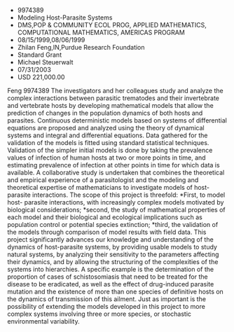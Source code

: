 
* 9974389
* Modeling Host-Parasite Systems
* DMS,POP & COMMUNITY ECOL PROG, APPLIED MATHEMATICS, COMPUTATIONAL MATHEMATICS, AMERICAS PROGRAM
* 08/15/1999,08/06/1999
* Zhilan Feng,IN,Purdue Research Foundation
* Standard Grant
* Michael Steuerwalt
* 07/31/2003
* USD 221,000.00

Feng 9974389 The investigators and her colleagues study and analyze the complex
interactions between parasitic trematodes and their invertebrate and vertebrate
hosts by developing mathematical models that allow the prediction of changes in
the population dynamics of both hosts and parasites. Continuous deterministic
models based on systems of differential equations are proposed and analyzed
using the theory of dynamical systems and integral and differential equations.
Data gathered for the validation of the models is fitted using standard
statistical techniques. Validation of the simpler initial models is done by
taking the prevalence values of infection of human hosts at two or more points
in time, and estimating prevalence of infection at other points in time for
which data is available. A collaborative study is undertaken that combines the
theoretical and empirical experience of a parasitologist and the modeling and
theoretical expertise of mathematicians to investigate models of host-parasite
interactions. The scope of this project is threefold: *First, to model host-
parasite interactions, with increasingly complex models motivated by biological
considerations; *second, the study of mathematical properties of each model and
their biological and ecological implications such as population control or
potential species extinction; *third, the validation of the models through
comparison of model results with field data. This project significantly advances
our knowledge and understanding of the dynamics of host-parasite systems, by
providing usable models to study natural systems, by analyzing their sensitivity
to the parameters affecting their dynamics, and by allowing the structuring of
the complexities of the systems into hierarchies. A specific example is the
determination of the proportion of cases of schistosomiasis that need to be
treated for the disease to be eradicated, as well as the effect of drug-induced
parasite mutation and the existence of more than one species of definitive hosts
on the dynamics of transmission of this ailment. Just as important is the
possibility of extending the models developed in this project to more complex
systems involving three or more species, or stochastic environmental
variability.

